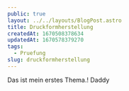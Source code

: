 ```yaml
---
public: true
layout: ../../layouts/BlogPost.astro
title: Druckformherstellung
createdAt: 1670508378634
updatedAt: 1670578379270
tags:
  - Pruefung
slug: druckformherstellung
---
```


Das ist mein erstes Thema.! Daddy